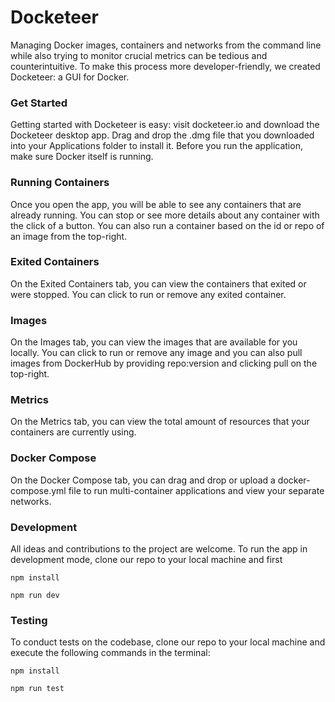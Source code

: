 # Docketeer
Managing Docker images, containers and networks from the command line while also trying to monitor crucial metrics can be tedious and counterintuitive. To make this process more developer-friendly, we created Docketeer: a GUI for Docker.

### Get Started
Getting started with Docketeer is easy: visit docketeer.io and download the Docketeer desktop app. Drag and drop the .dmg file that you downloaded into your Applications folder to install it. Before you run the application, make sure Docker itself is running.

### Running Containers
Once you open the app, you will be able to see any containers that are already running. You can stop or see more details about any container with the click of a button. You can also run a container based on the id or repo of an image from the top-right.

### Exited Containers
On the Exited Containers tab, you can view the containers that exited or were stopped. You can click to run or remove any exited container.

### Images
On the Images tab, you can view the images that are available for you locally. You can click to run or remove any image and you can also pull images from DockerHub by providing repo:version and clicking pull on the top-right.

### Metrics
On the Metrics tab, you can view the total amount of resources that your containers are currently using.

### Docker Compose
On the Docker Compose tab, you can drag and drop or upload a docker-compose.yml file to run multi-container applications and view your separate networks.

### Development
All ideas and contributions to the project are welcome. To run the app in development mode, clone our repo to your local machine and first
```
npm install
```

```
npm run dev
```

### Testing
To conduct tests on the codebase, clone our repo to your local machine and execute the following commands in the terminal: 
```
npm install
```

```
npm run test
```



